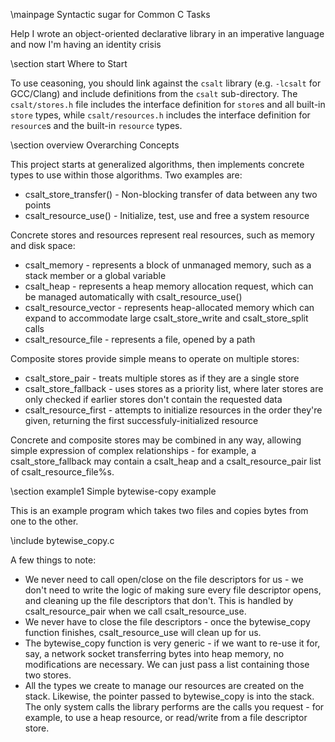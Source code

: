 \mainpage Syntactic sugar for Common C Tasks

Help I wrote an object-oriented declarative library in an imperative language
and now I'm having an identity crisis

\section start Where to Start

To use ceasoning, you should link against the `csalt` library (e.g. `-lcsalt`
for GCC/Clang) and include definitions from the `csalt` sub-directory. The
`csalt/stores.h` file includes the interface definition for `store`s and all
built-in `store` types, while `csalt/resources.h` includes the interface
definition for `resource`s and the built-in `resource` types.

\section overview Overarching Concepts

This project starts at generalized algorithms, then implements concrete types
to use within those algorithms. Two examples are:

- csalt_store_transfer() - Non-blocking transfer of data between any two points
- csalt_resource_use() - Initialize, test, use and free a system resource

Concrete stores and resources represent real resources, such as memory and disk
space:

- csalt_memory - represents a block of unmanaged memory, such as a stack member
  or a global variable
- csalt_heap - represents a heap memory allocation request, which can be managed
  automatically with csalt_resource_use()
- csalt_resource_vector - represents heap-allocated memory which can expand
  to accommodate large csalt_store_write and csalt_store_split calls
- csalt_resource_file - represents a file, opened by a path

Composite stores provide simple means to operate on multiple stores:

- csalt_store_pair - treats multiple stores as if they are a single store
- csalt_store_fallback - uses stores as a priority list, where later stores are
  only checked if earlier stores don't contain the requested data
- csalt_resource_first - attempts to initialize resources in the order they're
  given, returning the first successfuly-initialized resource

Concrete and composite stores may be combined in any way, allowing simple
expression of complex relationships - for example, a csalt_store_fallback may
contain a csalt_heap and a csalt_resource_pair list of csalt_resource_file%s.

\section example1 Simple bytewise-copy example

This is an example program which takes two files and copies bytes from one to
the other.

\include bytewise_copy.c

A few things to note:
- We never need to call open/close on the file descriptors for us - we don't
  need to write the logic of making sure every file descriptor opens, and
  cleaning up the file descriptors that don't. This is handled by
  csalt_resource_pair when we call csalt_resource_use.
- We never have to close the file descriptors - once the bytewise_copy function
  finishes, csalt_resource_use will clean up for us.
- The bytewise_copy function is very generic - if we want to re-use it for,
  say, a network socket transferring bytes into heap memory, no modifications
  are necessary. We can just pass a list containing those two stores.
- All the types we create to manage our resources are created on the stack.
  Likewise, the pointer passed to bytewise_copy is into the stack. The only
  system calls the library performs are the calls you request - for example,
  to use a heap resource, or read/write from a file descriptor store.

